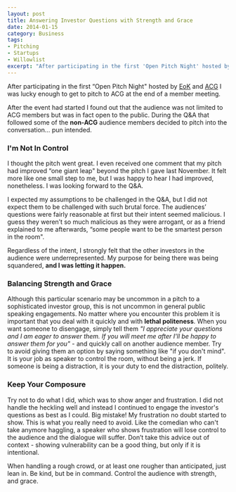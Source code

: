 ```yaml
---
layout: post
title: Answering Investor Questions with Strength and Grace
date: 2014-01-15
category: Business
tags:
- Pitching
- Startups
- Willowlist
excerpt: "After participating in the first 'Open Pitch Night' hosted by EoK and ACG I was lucky enough to get to pitch to ACG at the end of a member meeting. After the event had started I found out that the audience was not limited to"
---
```


After participating in the first “Open Pitch Night" hosted by [EoK](http://www.eokhq.com) and [ACG](http://theangelcapitalgroup.com) I was lucky enough to get to pitch to ACG at the end of a member meeting.

After the event had started I found out that the audience was not limited to ACG members but was in fact open to the public. During the Q&A that followed some of the **non-ACG** audience members decided to pitch into the conversation… pun intended.

### I'm Not In Control

I thought the pitch went great. I even received one comment that my pitch had improved “one giant leap" beyond the pitch I gave last November. It felt more like one small step to me, but I was happy to hear I had improved, nonetheless. I was looking forward to the Q&A.

I expected my assumptions to be challenged in the Q&A, but I did not expect them to be challenged with such brutal force. The audiences’ questions were fairly reasonable at first but their intent seemed malicious. I guess they weren’t so much malicious as they were arrogant, or as a friend explained to me afterwards, “some people want to be the smartest person in the room".

Regardless of the intent, I strongly felt that the other investors in the audience were underrepresented. My purpose for being there was being squandered, **and I was letting it happen.**

### Balancing Strength and Grace

Although this particular scenario may be uncommon in a pitch to a sophisticated investor group, this is not uncommon in general public speaking engagements. No matter where you encounter this problem it is important that you deal with it quickly and with **lethal politeness**. When you want someone to disengage, simply tell them _"I appreciate your questions and I am eager to answer them. If you will meet me after I'll be happy to answer them for you"_ - and quickly call on another audience member. Try to avoid giving them an option by saying something like "if you don't mind". It is your job as speaker to control the room, without being a jerk. If someone is being a distraction, it is your duty to end the distraction, politely.

### Keep Your Composure

Try not to do what I did, which was to show anger and frustration. I did not handle the heckling well and instead I continued to engage the investor's questions as best as I could. Big mistake! My frustration no doubt started to show. This is what you really need to avoid. Like the comedian who can't take anymore haggling, a speaker who shows frustration will lose control to the audience and the dialogue will suffer. Don’t take this advice out of context - showing vulnerability can be a good thing, but only if it is intentional.

When handling a rough crowd, or at least one rougher than anticipated, just lean in. Be kind, but be in command.
Control the audience with strength, and grace.
